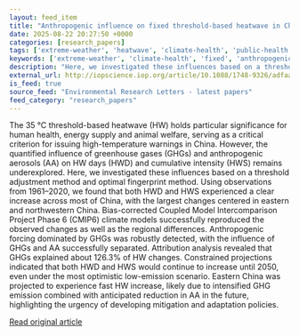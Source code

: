 ```yaml
---
layout: feed_item
title: "Anthropogenic influence on fixed threshold-based heatwave in China and constrained future projection"
date: 2025-08-22 20:27:50 +0000
categories: [research_papers]
tags: ['extreme-weather', 'heatwave', 'climate-health', 'public-health']
keywords: ['extreme-weather', 'climate-health', 'fixed', 'anthropogenic', 'influence', 'heatwave', 'public-health']
description: "Here, we investigated these influences based on a threshold adjustment method and optimal fingerprint method"
external_url: http://iopscience.iop.org/article/10.1088/1748-9326/adfaa5
is_feed: true
source_feed: "Environmental Research Letters - latest papers"
feed_category: "research_papers"
---
```


The 35 °C threshold-based heatwave (HW) holds particular significance for human health, energy supply and animal welfare, serving as a critical criterion for issuing high-temperature warnings in China. However, the quantified influence of greenhouse gases (GHGs) and anthropogenic aerosols (AA) on HW days (HWD) and cumulative intensity (HWS) remains underexplored. Here, we investigated these influences based on a threshold adjustment method and optimal fingerprint method. Using observations from 1961–2020, we found that both HWD and HWS experienced a clear increase across most of China, with the largest changes centered in eastern and northwestern China. Bias-corrected Coupled Model Intercomparison Project Phase 6 (CMIP6) climate models successfully reproduced the observed changes as well as the regional differences. Anthropogenic forcing dominated by GHGs was robustly detected, with the influence of GHGs and AA successfully separated. Attribution analysis revealed that GHGs explained about 126.3% of HW changes. Constrained projections indicated that both HWD and HWS would continue to increase until 2050, even under the most optimistic low-emission scenario. Eastern China was projected to experience fast HW increase, likely due to intensified GHG emission combined with anticipated reduction in AA in the future, highlighting the urgency of developing mitigation and adaptation policies.

[Read original article](http://iopscience.iop.org/article/10.1088/1748-9326/adfaa5)
